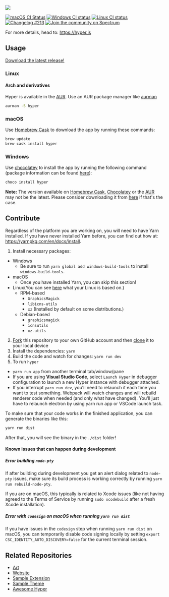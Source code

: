 ![](https://github.com/zeit/art/blob/525bd1bb39d97dd3b91c976106a6d5cc5766b678/hyper/repo-banner.png)

[![macOS CI Status](https://circleci.com/gh/zeit/hyper.svg?style=shield)](https://circleci.com/gh/zeit/hyper)
[![Windows CI status](https://ci.appveyor.com/api/projects/status/kqvb4oa772an58sc?svg=true)](https://ci.appveyor.com/project/zeit/hyper)
[![Linux CI status](https://travis-ci.org/zeit/hyper.svg?branch=master)](https://travis-ci.org/zeit/hyper)
[![Changelog #213](https://img.shields.io/badge/changelog-%23213-lightgrey.svg)](https://changelog.com/213)
[![Join the community on Spectrum](https://withspectrum.github.io/badge/badge.svg)](https://spectrum.chat/zeit)

For more details, head to: https://hyper.is

## Usage

[Download the latest release!](https://hyper.is/#installation)

### Linux
#### Arch and derivatives
Hyper is available in the [AUR](https://aur.archlinux.org/packages/hyper/). Use an AUR package manager like [aurman](https://github.com/polygamma/aurman)

```sh
aurman -S hyper
```

### macOS

Use [Homebrew Cask](https://caskroom.github.io/) to download the app by running these commands:

```bash
brew update
brew cask install hyper
```

### Windows

Use [chocolatey](https://chocolatey.org/) to install the app by running the following command (package information can be found [here](https://chocolatey.org/packages/hyper/)):

```bash
choco install hyper
```

**Note:** The version available on [Homebrew Cask](https://caskroom.github.io/), [Chocolatey](https://chocolatey.org) or the [AUR](https://aur.archlinux.org) may not be the latest. Please consider downloading it from [here](https://hyper.is/#installation) if that's the case.

## Contribute

Regardless of the platform you are working on, you will need to have Yarn installed. If you have never installed Yarn before, you can find out how at: https://yarnpkg.com/en/docs/install.

1. Install necessary packages:
  * Windows
    - Be sure to run  `yarn global add windows-build-tools` to install `windows-build-tools`.
  * macOS
    - Once you have installed Yarn, you can skip this section!
  * Linux(You can see [here](https://en.wikipedia.org/wiki/List_of_Linux_distributions) what your Linux is based on.)
    - RPM-based
        + `GraphicsMagick`
        + `libicns-utils`
        + `xz` (Installed by default on some distributions.)
    - Debian-based
        + `graphicsmagick`
        + `icnsutils`
        + `xz-utils`
2. [Fork](https://help.github.com/articles/fork-a-repo/) this repository to your own GitHub account and then [clone](https://help.github.com/articles/cloning-a-repository/) it to your local device
3. Install the dependencies: `yarn`
4. Build the code and watch for changes: `yarn run dev`
5. To run `hyper`
  * `yarn run app` from another terminal tab/window/pane
  * If you are using **Visual Studio Code**, select `Launch Hyper` in debugger configuration to launch a new Hyper instance with debugger attached.
  * If you interrupt `yarn run dev`, you'll need to relaunch it each time you want to test something. Webpack will watch changes and will rebuild renderer code when needed (and only what have changed). You'll just have to relaunch electron by using yarn run app or VSCode launch task.

To make sure that your code works in the finished application, you can generate the binaries like this:

```bash
yarn run dist
```

After that, you will see the binary in the `./dist` folder!

#### Known issues that can happen during development

##### Error building `node-pty`

If after building during development you get an alert dialog related to `node-pty` issues,
make sure its build process is working correctly by running `yarn run rebuild-node-pty`.

If you are on macOS, this typically is related to Xcode issues (like not having agreed
to the Terms of Service by running `sudo xcodebuild` after a fresh Xcode installation).

##### Error with `codesign` on macOS when running `yarn run dist`

If you have issues in the `codesign` step when running `yarn run dist` on macOS, you can temporarily disable code signing locally by setting
`export CSC_IDENTITY_AUTO_DISCOVERY=false` for the current terminal session.

## Related Repositories

- [Art](https://github.com/zeit/art/tree/master/hyper)
- [Website](https://github.com/zeit/hyper-site)
- [Sample Extension](https://github.com/zeit/hyperpower)
- [Sample Theme](https://github.com/zeit/hyperyellow)
- [Awesome Hyper](https://github.com/bnb/awesome-hyper)
